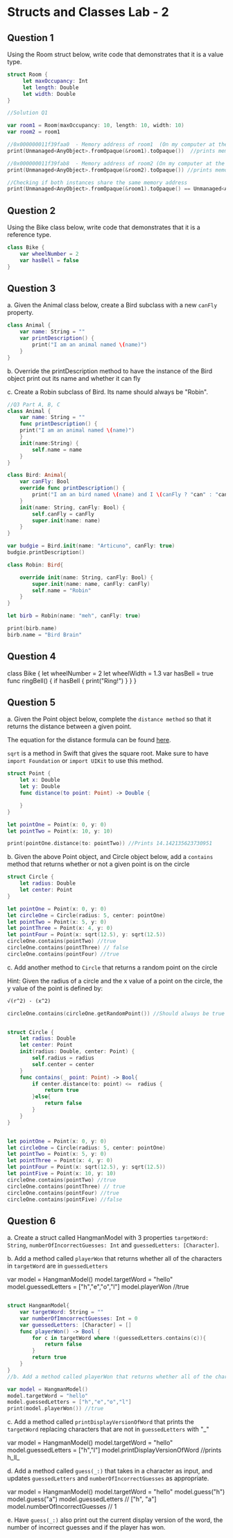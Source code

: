 # Structs and Classes Lab - 2


## Question 1

Using the Room struct below, write code that demonstrates that it is a value type.

```swift
struct Room {
     let maxOccupancy: Int
     let length: Double
     let width: Double
}

//Solution Q1

var room1 = Room(maxOccupancy: 10, length: 10, width: 10)
var room2 = room1

//0x000000011f39faa0  - Memory address of room1  (On my computer at the time of execution)
print(Unmanaged<AnyObject>.fromOpaque(&room1).toOpaque())  //prints memory address where instance room1 is stored

//0x000000011f39fab8  - Memory address of room2 (On my computer at the time of execution)
print(Unmanaged<AnyObject>.fromOpaque(&room2).toOpaque()) //prints memory address where instance room2 is stored

//Checking if both instances share the same memory address
print(Unmanaged<AnyObject>.fromOpaque(&room1).toOpaque() == Unmanaged<AnyObject>.fromOpaque(&room2).toOpaque())

```

## Question 2

Using the Bike class below, write code that demonstrates that it is a reference type.

```swift
class Bike {
    var wheelNumber = 2
    var hasBell = false
}
```

## Question 3

a. Given the Animal class below, create a Bird subclass with a new `canFly` property.

```swift
class Animal {
    var name: String = ""
    var printDescription() {
        print("I am an animal named \(name)")
    }
}
```

b. Override the printDescription method to have the instance of the Bird object print out its name and whether it can fly


c. Create a Robin subclass of Bird.  Its name should always be "Robin".

```Swift
//Q3 Part A, B, C
class Animal {
    var name: String = ""
    func printDescription() {
    print("I am an animal named \(name)")
    }
    init(name:String) {
        self.name = name
    }
}

class Bird: Animal{
    var canFly: Bool
    override func printDescription() {
        print("I am an bird named \(name) and I \(canFly ? "can" : "can't") fly" )
    }
    init(name: String, canFly: Bool) {
        self.canFly = canFly
        super.init(name: name)
    }
}

var budgie = Bird.init(name: "Articuno", canFly: true)
budgie.printDescription()

class Robin: Bird{

    override init(name: String, canFly: Bool) {
        super.init(name: name, canFly: canFly)
        self.name = "Robin"
    }
}

let birb = Robin(name: "meh", canFly: true)

print(birb.name)
birb.name = "Bird Brain"

```

## Question 4

class Bike {
  let wheelNumber = 2
  let wheelWidth = 1.3
  var hasBell = true
  func ringBell() {
    if hasBell {
      print("Ring!")
    }
  }
}


## Question 5

a. Given the Point object below, complete the `distance method` so that it returns the distance between a given point.

The equation for the distance formula can be found [here](https://www.mathsisfun.com/algebra/distance-2-points.html).

`sqrt` is a method in Swift that gives the square root.  Make sure to have `import Foundation` or `import UIKit` to use this method.

```swift
struct Point {
    let x: Double
    let y: Double
    func distance(to point: Point) -> Double {

    }
}

let pointOne = Point(x: 0, y: 0)
let pointTwo = Point(x: 10, y: 10)

print(pointOne.distance(to: pointTwo)) //Prints 14.142135623730951
```


b. Given the above Point object, and Circle object below, add a `contains` method that returns whether or not a given point is on the circle

```swift
struct Circle {
    let radius: Double
    let center: Point
}

let pointOne = Point(x: 0, y: 0)
let circleOne = Circle(radius: 5, center: pointOne)
let pointTwo = Point(x: 5, y: 0)
let pointThree = Point(x: 4, y: 0)
let pointFour = Point(x: sqrt(12.5), y: sqrt(12.5))
circleOne.contains(pointTwo) //true
circleOne.contains(pointThree) // false
circleOne.contains(pointFour) //true
```

c. Add another method to `Circle` that returns a random point on the circle

Hint: Given the radius of a circle and the x value of a point on the circle, the y value of the point is defined by:

```7
√(r^2) - (x^2)
```

```swift
circleOne.contains(circleOne.getRandomPoint()) //Should always be true
```

```swift

struct Circle {
    let radius: Double
    let center: Point
    init(radius: Double, center: Point) {
        self.radius = radius
        self.center = center
    }
    func contains(_ point: Point) -> Bool{
        if center.distance(to: point) <=  radius {
            return true
        }else{
            return false
        }
    }
}


let pointOne = Point(x: 0, y: 0)
let circleOne = Circle(radius: 5, center: pointOne)
let pointTwo = Point(x: 5, y: 0)
let pointThree = Point(x: 4, y: 0)
let pointFour = Point(x: sqrt(12.5), y: sqrt(12.5))
let pointFive = Point(x: 10, y: 10)
circleOne.contains(pointTwo) //true
circleOne.contains(pointThree) // true
circleOne.contains(pointFour) //true
circleOne.contains(pointFive) //false

```


## Question 6

a. Create a struct called HangmanModel with 3 properties `targetWord: String`, `numberOfIncorrectGuesses: Int` and `guessedLetters: [Character]`.

b. Add a method called `playerWon` that returns whether all of the characters in `targetWord` are in `guessedLetters`

var model = HangmanModel()
model.targetWord = "hello"
model.guessedLetters = ["h","e","o","l"]
model.playerWon //true

```swift

struct HangmanModel{
    var targetWord: String = ""
    var numberOfImncorrectGuesses: Int = 0
    var guessedLetters: [Character] = []
    func playerWon() -> Bool {
        for c in targetWord where !(guessedLetters.contains(c)){
            return false
        }
        return true
    }
}
//b. Add a method called playerWon that returns whether all of the characters in targetWord are in guessedLetters

var model = HangmanModel()
model.targetWord = "hello"
model.guessedLetters = ["h","e","o","l"]
print(model.playerWon()) //true
```

c. Add a method called `printDisplayVersionOfWord` that prints the `targetWord` replacing characters that are not in `guessedLetters` with "_"

var model = HangmanModel()
model.targetWord = "hello"
model.guessedLetters = ["h","l"]
model.printDisplayVersionOfWord
//prints h_ll_

d. Add a method called `guess(_:)` that takes in a character as input, and updates `guessedLetters` and `numberOfIncorrectGuesses` as appropriate.

var model = HangmanModel()
model.targetWord = "hello"
model.guess("h")
model.guess("a")
model.guessedLetters // ["h", "a"]
model.numberOfIncorrectGuesses // 1

e. Have `guess(_:)` also print out the current display version of the word, the number of incorrect guesses and if the player has won.
